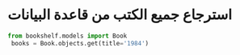 # استرجاع جميع الكتب من قاعدة البيانات

```python
from bookshelf.models import Book
 books = Book.objects.get(title='1984')


